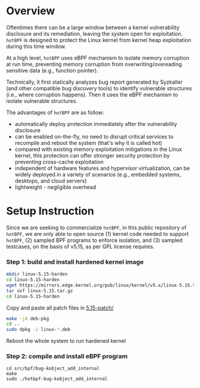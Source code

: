 # Overview
Oftentimes there can be a large window between a kernel vulnerability disclosure and its remediation, leaving the system open for exploitation. 
`hotBPF` is designed to protect the Linux kernel from kernel heap exploitation during this time window.

At a high level, `hotBPF` uses eBPF mechanism to isolate memory corruption at run time, 
preventing memory corruption from overwriting/overeading sensitive data (e.g., function pointer). 

Technically, it first statically analyzes bug report generated by Syzkaller (and other compatible bug discovery tools) to identify vulnerable structures (i.e., where corruption happens). 
Then it uses the eBPF mechanism to isolate vulnerable structures.

The advantages of `hotBPF` are as follow:
- automatically deploy protection immediately after the vulnerability disclosure
- can be enabled on-the-fly, no need to disrupt critical services to recompile and reboot the system (that's why it is called hot)
- compared with existing memory exploitation mitigations in the Linux kernel, this protection can offer stronger security protection by preventing cross-cache exploitation
- independent of hardware features and hypervisor virtualization, can be widely deployed in a variety of scenarios (e.g., embedded systems, desktops, and cloud servers)
- lightweight - negligible overhead

# Setup Instruction
Since we are seeking to commercialize `hotBPF`, in this public repository of `hotBPF`, we are only able to open source (1) kernel code needed to support `hotBPF`, (2) sampled BPF programs to enforce isolation, and (3) sampled testcases, on the basis of v5.15, as per GPL license requires.

### Step 1: build and install hardened kernel image
```bash
mkdir linux-5.15-harden
cd linux-5.15-harden
wget https://mirrors.edge.kernel.org/pub/linux/kernel/v5.x/linux-5.15.tar.gz
tar xvf linux-5.15.tar.gz
cd linux-5.15-harden
```

Copy and paste all patch files in [5.15-patch/](https://github.com/chenyueqi/hotBPF/tree/master/5.15-patch/)

```bash
make -j4 deb-pkg
cd ..
sudo dpkg -i linux-*.deb
```

Reboot the whole system to run hardened kernel

### Step 2: compile and install eBPF program
```
cd src/bpf/bug-kobject_add_internal
make
sudo ./hotbpf-bug-kobject_add_internal
```